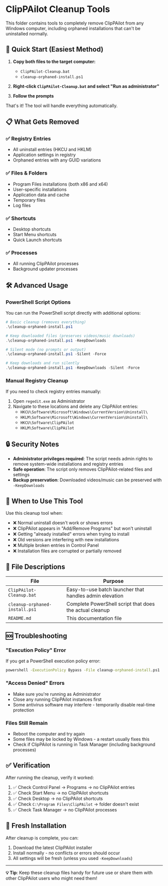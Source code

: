 # ClipPAilot Cleanup Tools

This folder contains tools to completely remove ClipPAilot from any Windows computer, including orphaned installations that can't be uninstalled normally.

## 🚀 Quick Start (Easiest Method)

1. **Copy both files to the target computer:**
   - `ClipPAilot-Cleanup.bat`
   - `cleanup-orphaned-install.ps1`

2. **Right-click `ClipPAilot-Cleanup.bat` and select "Run as administrator"**

3. **Follow the prompts**

That's it! The tool will handle everything automatically.

## 📋 What Gets Removed

### ✅ Registry Entries
- All uninstall entries (HKCU and HKLM)
- Application settings in registry
- Orphaned entries with any GUID variations

### ✅ Files & Folders
- Program Files installations (both x86 and x64)
- User-specific installations
- Application data and cache
- Temporary files
- Log files

### ✅ Shortcuts
- Desktop shortcuts
- Start Menu shortcuts
- Quick Launch shortcuts

### ✅ Processes
- All running ClipPAilot processes
- Background updater processes

## 🛠️ Advanced Usage

### PowerShell Script Options

You can run the PowerShell script directly with additional options:

```powershell
# Basic cleanup (removes everything)
.\cleanup-orphaned-install.ps1

# Keep downloaded files (preserves videos/music downloads)
.\cleanup-orphaned-install.ps1 -KeepDownloads

# Silent mode (no prompts or output)
.\cleanup-orphaned-install.ps1 -Silent -Force

# Keep downloads and run silently
.\cleanup-orphaned-install.ps1 -KeepDownloads -Silent -Force
```

### Manual Registry Cleanup

If you need to check registry entries manually:

1. Open `regedit.exe` as Administrator
2. Navigate to these locations and delete any ClipPAilot entries:
   - `HKCU\Software\Microsoft\Windows\CurrentVersion\Uninstall\`
   - `HKLM\Software\Microsoft\Windows\CurrentVersion\Uninstall\`
   - `HKCU\Software\ClipPAilot`
   - `HKLM\Software\ClipPAilot`

## 🔒 Security Notes

- **Administrator privileges required**: The script needs admin rights to remove system-wide installations and registry entries
- **Safe operation**: The script only removes ClipPAilot-related files and settings
- **Backup preservation**: Downloaded videos/music can be preserved with `-KeepDownloads`

## 🚨 When to Use This Tool

Use this cleanup tool when:

- ❌ Normal uninstall doesn't work or shows errors
- ❌ ClipPAilot appears in "Add/Remove Programs" but won't uninstall
- ❌ Getting "already installed" errors when trying to install
- ❌ Old versions are interfering with new installations
- ❌ Multiple broken entries in Control Panel
- ❌ Installation files are corrupted or partially removed

## 📁 File Descriptions

| File | Purpose |
|------|---------|
| `ClipPAilot-Cleanup.bat` | Easy-to-use batch launcher that handles admin elevation |
| `cleanup-orphaned-install.ps1` | Complete PowerShell script that does the actual cleanup |
| `README.md` | This documentation file |

## 🆘 Troubleshooting

### "Execution Policy" Error
If you get a PowerShell execution policy error:
```cmd
powershell -ExecutionPolicy Bypass -File cleanup-orphaned-install.ps1
```

### "Access Denied" Errors
- Make sure you're running as Administrator
- Close any running ClipPAilot instances first
- Some antivirus software may interfere - temporarily disable real-time protection

### Files Still Remain
- Reboot the computer and try again
- Some files may be locked by Windows - a restart usually fixes this
- Check if ClipPAilot is running in Task Manager (including background processes)

## ✅ Verification

After running the cleanup, verify it worked:

1. ✅ Check Control Panel → Programs → no ClipPAilot entries
2. ✅ Check Start Menu → no ClipPAilot shortcuts
3. ✅ Check Desktop → no ClipPAilot shortcuts
4. ✅ Check `C:\Program Files\ClipPAilot` → folder doesn't exist
5. ✅ Check Task Manager → no ClipPAilot processes

## 🔄 Fresh Installation

After cleanup is complete, you can:

1. Download the latest ClipPAilot installer
2. Install normally - no conflicts or errors should occur
3. All settings will be fresh (unless you used `-KeepDownloads`)

---

**💡 Tip**: Keep these cleanup files handy for future use or share them with other ClipPAilot users who might need them!

